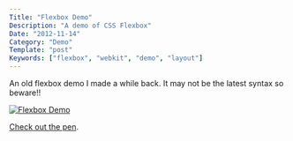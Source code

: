 ```yaml
---
Title: "Flexbox Demo"
Description: "A demo of CSS Flexbox"
Date: "2012-11-14"
Category: "Demo"
Template: "post"
Keywords: ["flexbox", "webkit", "demo", "layout"]
---
```


An old flexbox demo I made a while back. It may not be the latest syntax so beware!!

[![Flexbox Demo](/images/Screen-Shot-2012-11-13-at-4.23.41-PM-e135284190554411.png "Flexbox Demo")](http://codepen.io/james2doyle/pen/svEek)

[Check out the pen](http://codepen.io/james2doyle/pen/svEek "Codepen Link").
